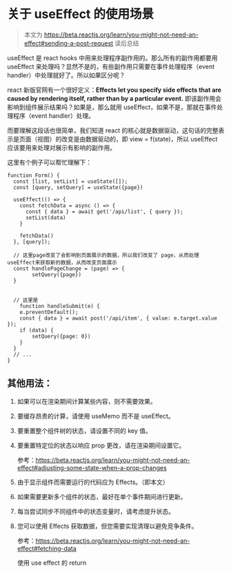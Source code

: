 # 关于 useEffect 的使用场景

> 本文为 https://beta.reactjs.org/learn/you-might-not-need-an-effect#sending-a-post-request 读后总结

useEffect 是 react hooks 中用来处理程序副作用的。那么所有的副作用都要用 useEffect 来处理吗？显然不是的，有些副作用只需要在事件处理程序（event handler）中处理就好了。所以如果区分呢？

react 新版官网有一个很好定义：**Effects let you specify side effects that are caused by rendering itself, rather than by a particular event.** 即该副作用会影响到组件展示结果吗？如果是，那么就用 useEffect，如果不是，那就在事件处理程序（event handler）处理。

而要理解这段话也很简单，我们知道 react 的核心就是数据驱动，这句话的完整表示是页面（视图）的改变是由数据驱动的，即 view = f(state)，所以 useEffect 应该要用来处理对展示有影响的副作用。



这里有个例子可以帮忙理解下：

```react
function Form() {
  const [list, setList] = useState([]);
  const [query, setQuery] = useState({page})
  
  useEffect(() => {
    const fetchData = async () => {
      const { data } = await get('/api/list', { query });
      setList(data)
    }
 
    fetchData()
  }, [query]);  
  
  // 这里page改变了会影响到页面展示的数据，所以我们改变了 page，从而处理useEffect来获取新的数据，从而改变页面展示
  const handlePageChange = (page) => {
		setQuery({page})
  } 
  

  // 这里是
    function handleSubmit(e) {
    e.preventDefault();
    const { data } = await post('/api/item', { value: e.target.value });
    if (data) {
   		setQuery({page: 0})
    }
  }
  // ...
}
```



## 其他用法：

1. 如果可以在渲染期间计算某些内容，则不需要效果。

2. 要缓存昂贵的计算，请使用 useMemo 而不是 useEffect。

3. 要重置整个组件树的状态，请设置不同的 key 值。

4. 要重置特定位的状态以响应 prop 更改，请在渲染期间设置它。

   参考：https://beta.reactjs.org/learn/you-might-not-need-an-effect#adjusting-some-state-when-a-prop-changes

5. 由于显示组件而需要运行的代码应为 Effects。（即本文）

6. 如果需要更新多个组件的状态，最好在单个事件期间进行更新。

7. 每当尝试同步不同组件中的状态变量时，请考虑提升状态。

8. 您可以使用 Effects 获取数据，但您需要实现清理以避免竞争条件。

   参考：https://beta.reactjs.org/learn/you-might-not-need-an-effect#fetching-data

   使用 use effect 的 return


